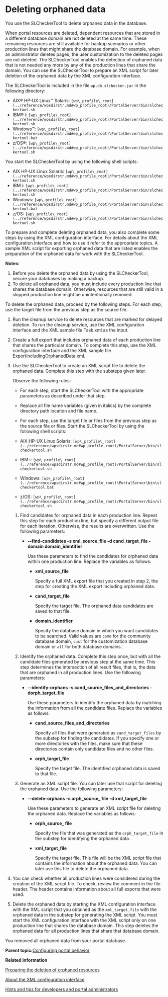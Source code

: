 # Deleting orphaned data

You use the SLCheckerTool to delete orphaned data in the database.

When portal resources are deleted, dependent resources that are stored in a different database domain are not deleted at the same time. These remaining resources are still available for backup scenarios or other production lines that might share the database domain. For example, when an administrator deletes pages, the user customization to the deleted pages are not deleted. The SLCheckerTool enables the detection of orphaned data that is not needed any more by any of the production lines that share the domain. You can use the SLCheckerTool to prepare an XML script for later deletion of the orphaned data by the XML configuration interface.

The SLCheckerTool is included in the file `wp.db.slchecker.jar` in the following directory:

-   AIX® HP-UX Linux™ Solaris: `[wp\_profile\_root](../reference/wpsdirstr.md#wp_profile_root)/PortalServer/bin/slcheckertool.sh`
-   IBM® i: `[wp\_profile\_root](../reference/wpsdirstr.md#wp_profile_root)/PortalServer/bin/slcheckertool.sh`
-   Windows™: `[wp\_profile\_root](../reference/wpsdirstr.md#wp_profile_root)\PortalServer\bin\slcheckertool.bat`
-   z/OS®: `[wp\_profile\_root](../reference/wpsdirstr.md#wp_profile_root)/PortalServer/bin/slcheckertool.sh`

You start the SLCheckerTool by using the following shell scripts:

-   AIX HP-UX Linux Solaris: `[wp\_profile\_root](../reference/wpsdirstr.md#wp_profile_root)/PortalServer/bin/slcheckertool.sh`
-   IBM i: `[wp\_profile\_root](../reference/wpsdirstr.md#wp_profile_root)/PortalServer/bin/slcheckertool.sh`
-   Windows: `[wp\_profile\_root](../reference/wpsdirstr.md#wp_profile_root)\PortalServer\bin\slcheckertool.bat`
-   z/OS: `[wp\_profile\_root](../reference/wpsdirstr.md#wp_profile_root)/PortalServer/bin/slcheckertool.sh`

To prepare and complete deleting orphaned data, you also complete some steps by using the XML configuration interface. For details about the XML configuration interface and how to use it refer to the appropriate topics. A sample XML script for exporting orphaned data that are listed enables the preparation of the orphaned data for work with the SLCheckerTool.

**Notes:**

1.  Before you delete the orphaned data by using the SLCheckerTool, secure your databases by making a backup.
2.  To delete all orphaned data, you must include every production line that shares the database domain. Otherwise, resources that are still valid in a skipped production line might be unintentionally removed.

To delete the orphaned data, proceed by the following steps. For each step, use the target file from the previous step as the source file.

1.  Run the cleanup service to delete resources that are marked for delayed deletion. To run the cleanup service, use the XML configuration interface and the XML sample file Task.xml as the input.

2.  Create a full export that includes orphaned data of each production line that shares the particular domain. To complete this step, use the XML configuration interface and the XML sample file ExportIncludingOrphanedData.xml.

3.  Use the SLCheckerTool to create an XML script file to delete the orphaned data. Complete this step with the substeps given later.

    Observe the following rules:

    -   For each step, start the SLCheckerTool with the appropriate parameters as described under that step.
    -   Replace all file name variables \(given in italics\) by the complete directory path location and file name.
    -   For each step, use the target file or files from the previous step as the source file or files.
    Start the SLCheckerTool by using the following shell scripts:

    -   AIX HP-UX Linux Solaris: `[wp\_profile\_root](../reference/wpsdirstr.md#wp_profile_root)/PortalServer/bin/slcheckertool.sh`
    -   IBM i: `[wp\_profile\_root](../reference/wpsdirstr.md#wp_profile_root)/PortalServer/bin/slcheckertool.sh`
    -   Windows: `[wp\_profile\_root](../reference/wpsdirstr.md#wp_profile_root)\PortalServer\bin\slcheckertool.bat`
    -   z/OS: `[wp\_profile\_root](../reference/wpsdirstr.md#wp_profile_root)/PortalServer/bin/slcheckertool.sh`
    1.  Find candidates for orphaned data in each production line. Repeat this step for each production line, but specify a different output file for each iteration. Otherwise, the results are overwritten. Use the following parameters:

        -   **--find-candidates -s xml\_source\_file -d cand\_target\_file -domain domain\_identifier**

            Use these parameters to find the candidates for orphaned data within one production line. Replace the variables as follows:

            -   **xml\_source\_file**

                Specify a full XML export file that you created in step 2, the step for creating the XML export including orphaned data.

            -   **cand\_target\_file**

                Specify the target file. The orphaned data candidates are saved to that file.

            -   **domain\_identifier**

                Specify the database domain in which you want candidates to be searched. Valid values are `comm` for the community database domain, `cust` for the customization database domain or `all` for both database domains.

    2.  Identify the orphaned data. Complete this step once, but with all the candidate files generated by previous step at the same time. This step determines the intersection of all result files, that is, the data that are orphaned in all production lines. Use the following parameters:

        -   **--identify-orphans -s cand\_source\_files\_and\_directories -dorph\_target\_file**

            Use these parameters to identify the orphaned data by matching the information from all the candidate files. Replace the variables as follows:

            -   **cand\_source\_files\_and\_directories**

                Specify all files that were generated as `cand_target_files` by the substep for finding the candidates. If you specify one or more directories with the files, make sure that these directories contain only candidate files and no other files.

            -   **orph\_target\_file**

                Specify the target file. The identified orphaned data is saved to that file.

    3.  Generate an XML script file. You can later use that script for deleting the orphaned data. Use the following parameters:

        -   **--delete-orphans -s orph\_source\_ file -d xml\_target\_file**

            Use these parameters to generate an XML script file for deleting the orphaned data. Replace the variables as follows:

            -   **orph\_source\_ file**

                Specify the file that was generated as the `orph_target_file` in the substep for identifying the orphaned data.

            -   **xml\_target\_file**

                Specify the target file. This file will be the XML script file that contains the information about the orphaned data. You can later use this file to delete the orphaned data.

4.  You can check whether all production lines were considered during the creation of the XML script file. To check, review the comment in the file header. The header contains information about all full exports that were used.

5.  Delete the orphaned data by starting the XML configuration interface with the XML script that you obtained as the `xml_target_file` with the orphaned data in the substep for generating the XML script. You must start the XML configuration interface with the XML script only on one production line that shares the database domain. This step deletes the orphaned data for all production lines that share that database domain.


You removed all orphaned data from your portal database.

**Parent topic:**[Configuring portal behavior](../admin-system/adptlcfg.md)

**Related information**  


[Preparing the deletion of orphaned resources](../admin-system/adxmltsk_del_orphan_res.md)

[About the XML configuration interface](../admin-system/adxmlabt.md)

[Hints and tips for developers and portal administrators](../admin-system/tag_rate_ref_hintip_4admins.md)

